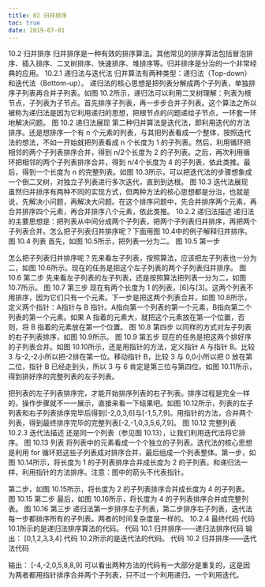 ```yaml
---
title: 02 归并排序
toc: true
date: 2019-07-01
---
```

10.2 归并排序
归并排序是一种有效的排序算法。其他常见的排序算法包括冒泡排序、插入排序、二叉树排序、快速排序、堆排序等。归并排序是分治的一个非常经典的应用。
10.2.1 递归法与迭代法
归并算法有两种类型：递归法（Top-down）和迭代法（Bottom-up）。
递归法的核心思想是把列表分解成两个子列表，单独排序子列表再合并子列表。如图 10.2所示，递归法可以利用二叉树理解：列表为根节点，子列表为子节点。首先排序子列表，再一步步合并子列表。这个算法之所以被称为递归法是因为它利用递归的思想，把根节点的问题递给子节点，一环套一环地解决问题。
图 10.2 递归法展现
第二种归并算法是迭代法，即利用迭代的方法排序。还是想排序一个有 n 个元素的列表，与其把列表看成一个整体，按照迭代法的想法，不如一开始就把列表看成 n 个长度为 1 的子列表。然后，利用循环把相邻的两个子列表排序合并，得到 n/2个长度为 2 的子列表。之后，再次利用循环把相邻的两个子列表排序合并，得到 n/4个长度为 4 的子列表，依此类推。最后，得到一个长度为 n 的完整列表。如图 10.3所示，可以把迭代法的步骤想象成一个倒二叉树，对独立子列表进行多次迭代，直到到达根。
图 10.3 迭代法展现
虽然归并排序有两种不同的实现方式，但两种方法的核心思想都是分治，也就是说，先解决小问题，再解决大问题。在这个排序问题中，先合并排序两个元素，再合并排序四个元素，再合并排序八个元素，依此类推。
10.2.2 递归法描述
递归法的主要思想是：把列表从中间分成两个子列表，把两个子列表归并排序，再把两个子列表合并。怎么把子列表归并排序呢？下面用图 10.4中的例子解释归并排序。
图 10.4 列表
首先，如图 10.5所示，把列表一分为二。
图 10.5 第一步


怎么把子列表归并排序呢？先来看左子列表，按照算法，应该把左子列表也一分为二，如图 10.6所示。现在的任务是把这个左子列表的两个子列表归并排序。
图 10.6 第二步
先来看左子列表的左子列表，还是按照算法把列表一分为二，如图 10.7所示。
图 10.7 第三步
现在有两个长度为 1 的列表，[6]与[3]。这两个列表不用排序，因为它们只有一个元素。下一步是把这两个列表合并，如图 10.8所示，定义两个指针：A指针与 B 指针。A指向第一个列表的第一个元素，B指向第二个列表的第一个元素。如果 A 指着的元素大，就把这个元素放在第一个位置，否则，将 B 指着的元素放在第一个位置。
图 10.8 第四步
以同样的方式对左子列表的右子列表排序，如图 10.9所示。
图 10.9 第五步
现在的任务是把这两个排好序的子列表合并。如图 10.10所示，还是用指针的方法，定义指针 A 与指针 B。比较 3 与-2,-2小所以把-2排在第一位。移动指针 B，比较 3 与 0,0小所以把 0 放在第二位，指针 B 已经走到头，所以 3 与 6 肯定是第三位与第四位。如图 10.11所示，得到排好序的完整列表的左子列表。

把列表的左子列表排序完，才能开始排序列表的右子列表。排序过程是完全一样的，操作步骤就不一一展示，直接来看一下结果吧。如图 10.12所示，列表的左子列表和右子列表排序完毕后得到[-2,0,3,6]与[-1,5,7,9]。用指针的方法，合并两个列表，得到最终排序完毕的完整列表[-2,-1,0,3,5,6,7,9]。
图 10.12 完整列表
10.2.3 迭代法描述
还是同一个列表（参见图 10.13），让我们利用迭代法将它排序。
图 10.13 列表
将列表中的元素看成一个个独立的子列表。迭代法的核心思想是利用 for 循环把这些子列表成对排序合并，最后组成一个列表整体。第一步，如图 10.14所示，将长度为 1 的子列表排序合并成长度为 2 的子列表。和递归法一样，利用指针的方法排序。注意：图中的箭头不代表指针。


第二步，如图 10.15所示，将长度为 2 的子列表排序合并成长度为 4 的子列表。
图 10.15 第二步
最后，如图 10.16所示，将长度为 4 的子列表排序合并成完整列表。
图 10.16 第三步
递归法第一步排序左子列表，第二步排序右子列表，迭代法每一步都排序所有的子列表。两者的时间复杂度是一样的。
10.2.4 最终代码
代码 10.1所示的是递归法排序算法的代码。
代码 10.1 归并排序——递归法排序代码
输出：
[0,1,2,3,3,4]
代码 10.2所示的是迭代法的代码。
代码 10.2 归并排序——迭代法代码

输出：
[-4,-2,0,5,8,8,9]
可以看出两种方法的代码有一大部分是重复的，这是因为两者都用指针排序合并两个子列表，只不过一个利用递归，一个利用迭代。
